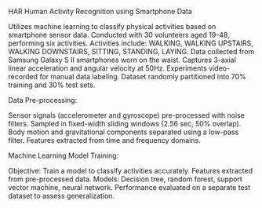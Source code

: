 HAR
Human Activity Recognition using Smartphone Data

Utilizes machine learning to classify physical activities based on smartphone sensor data.
Conducted with 30 volunteers aged 19-48, performing six activities.
Activities include: WALKING, WALKING UPSTAIRS, WALKING DOWNSTAIRS, SITTING, STANDING, LAYING.
Data collected from Samsung Galaxy S II smartphones worn on the waist.
Captures 3-axial linear acceleration and angular velocity at 50Hz.
Experiments video-recorded for manual data labeling.
Dataset randomly partitioned into 70% training and 30% test sets.

Data Pre-processing:

Sensor signals (accelerometer and gyroscope) pre-processed with noise filters.
Sampled in fixed-width sliding windows (2.56 sec, 50% overlap).
Body motion and gravitational components separated using a low-pass filter.
Features extracted from time and frequency domains.

Machine Learning Model Training:

Objective: Train a model to classify activities accurately.
Features extracted from pre-processed data.
Models: Decision tree, random forest, support vector machine, neural network.
Performance evaluated on a separate test dataset to assess generalization.

